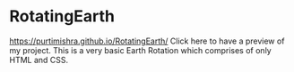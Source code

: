 # RotatingEarth

https://purtimishra.github.io/RotatingEarth/ Click here to have a preview of my project.
This is a very basic Earth Rotation which comprises of only HTML and CSS.
